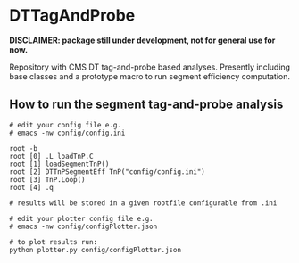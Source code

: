 # DTTagAndProbe

**DISCLAIMER: package still under development, not for general use for now.**

Repository with CMS DT tag-and-probe based analyses. Presently including base classes and a prototype macro to run segment efficiency computation.

## How to run the segment tag-and-probe analysis
```
# edit your config file e.g.
# emacs -nw config/config.ini

root -b
root [0] .L loadTnP.C
root [1] loadSegmentTnP()
root [2] DTTnPSegmentEff TnP("config/config.ini")
root [3] TnP.Loop()
root [4] .q

# results will be stored in a given rootfile configurable from .ini

# edit your plotter config file e.g.
# emacs -nw config/configPlotter.json

# to plot results run:
python plotter.py config/configPlotter.json
```
